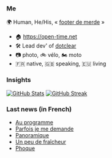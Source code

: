 ### Me

🌍 Human, He/His, « [footer de merde](https://open-time.net/post/2013/07/17/La-veritable-histoire-du-Footer-de-merde-) » 
* 🏠 https://open-time.net 
* 🛠️ Lead dev' of [dotclear](https://git.dotclear.org/dev/dotclear)
* 📷 photo, 🚲 vélo, 🏍️ moto 
* 🇫🇷 native, 🇬🇧 speaking, 🇪🇺 living

### Insights

[![GitHub Stats](https://github-readme-stats-sigma-five.vercel.app/api?username=franck-paul)](https://github.com/franck-paul)
[![GitHub Streak](https://github-readme-streak-stats.herokuapp.com?user=franck-paul)](https://git.io/streak-stats)

### Last news (in French)

<!-- BLOG-POST-LIST:START -->
- [Au programme](https://open-time.net/post/2023/07/25/Au-programme)
- [Parfois je me demande](https://open-time.net/post/2023/07/24/Parfois-je-me-demande)
- [Panoramique](https://open-time.net/post/2023/07/23/Panoramique)
- [Un peu de fraîcheur](https://open-time.net/post/2023/07/22/Un-peu-de-fraicheur)
- [Phoque](https://open-time.net/post/2023/07/21/Phoque)
<!-- BLOG-POST-LIST:END -->
